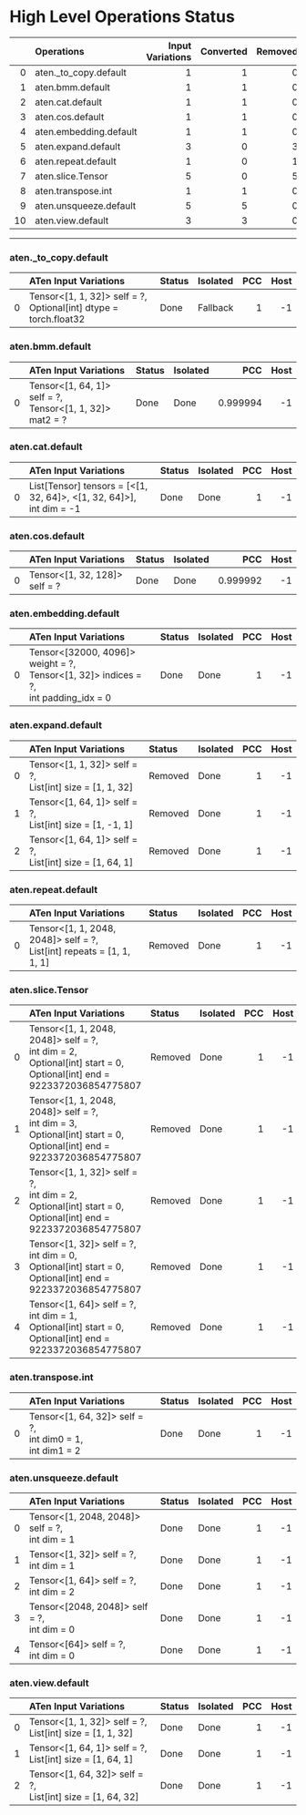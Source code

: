 # High Level Operations Status
|    | Operations             |   Input Variations |   Converted |   Removed |   Fallback | Completed   |   Score |
|---:|:-----------------------|-------------------:|------------:|----------:|-----------:|:------------|--------:|
|  0 | aten._to_copy.default  |                  1 |           1 |         0 |          0 | ✅          |       1 |
|  1 | aten.bmm.default       |                  1 |           1 |         0 |          0 | ✅          |       1 |
|  2 | aten.cat.default       |                  1 |           1 |         0 |          0 | ✅          |       1 |
|  3 | aten.cos.default       |                  1 |           1 |         0 |          0 | ✅          |       1 |
|  4 | aten.embedding.default |                  1 |           1 |         0 |          0 | ✅          |       1 |
|  5 | aten.expand.default    |                  3 |           0 |         3 |          0 | ✅          |       1 |
|  6 | aten.repeat.default    |                  1 |           0 |         1 |          0 | ✅          |       1 |
|  7 | aten.slice.Tensor      |                  5 |           0 |         5 |          0 | ✅          |       1 |
|  8 | aten.transpose.int     |                  1 |           1 |         0 |          0 | ✅          |       1 |
|  9 | aten.unsqueeze.default |                  5 |           5 |         0 |          0 | ✅          |       1 |
| 10 | aten.view.default      |                  3 |           3 |         0 |          0 | ✅          |       1 |
***
### aten._to_copy.default
|    | ATen Input Variations                                               | Status   | Isolated   |   PCC |   Host |
|---:|:--------------------------------------------------------------------|:---------|:-----------|------:|-------:|
|  0 | Tensor<[1, 1, 32]> self = ?,<br>Optional[int] dtype = torch.float32 | Done     | Fallback   |     1 |     -1 |
### aten.bmm.default
|    | ATen Input Variations                                       | Status   | Isolated   |      PCC |   Host |
|---:|:------------------------------------------------------------|:---------|:-----------|---------:|-------:|
|  0 | Tensor<[1, 64, 1]> self = ?,<br>Tensor<[1, 1, 32]> mat2 = ? | Done     | Done       | 0.999994 |     -1 |
### aten.cat.default
|    | ATen Input Variations                                                  | Status   | Isolated   |   PCC |   Host |
|---:|:-----------------------------------------------------------------------|:---------|:-----------|------:|-------:|
|  0 | List[Tensor] tensors = [<[1, 32, 64]>, <[1, 32, 64]>],<br>int dim = -1 | Done     | Done       |     1 |     -1 |
### aten.cos.default
|    | ATen Input Variations         | Status   | Isolated   |      PCC |   Host |
|---:|:------------------------------|:---------|:-----------|---------:|-------:|
|  0 | Tensor<[1, 32, 128]> self = ? | Done     | Done       | 0.999992 |     -1 |
### aten.embedding.default
|    | ATen Input Variations                                                                    | Status   | Isolated   |   PCC |   Host |
|---:|:-----------------------------------------------------------------------------------------|:---------|:-----------|------:|-------:|
|  0 | Tensor<[32000, 4096]> weight = ?,<br>Tensor<[1, 32]> indices = ?,<br>int padding_idx = 0 | Done     | Done       |     1 |     -1 |
### aten.expand.default
|    | ATen Input Variations                                       | Status   | Isolated   |   PCC |   Host |
|---:|:------------------------------------------------------------|:---------|:-----------|------:|-------:|
|  0 | Tensor<[1, 1, 32]> self = ?,<br>List[int] size = [1, 1, 32] | Removed  | Done       |     1 |     -1 |
|  1 | Tensor<[1, 64, 1]> self = ?,<br>List[int] size = [1, -1, 1] | Removed  | Done       |     1 |     -1 |
|  2 | Tensor<[1, 64, 1]> self = ?,<br>List[int] size = [1, 64, 1] | Removed  | Done       |     1 |     -1 |
### aten.repeat.default
|    | ATen Input Variations                                                    | Status   | Isolated   |   PCC |   Host |
|---:|:-------------------------------------------------------------------------|:---------|:-----------|------:|-------:|
|  0 | Tensor<[1, 1, 2048, 2048]> self = ?,<br>List[int] repeats = [1, 1, 1, 1] | Removed  | Done       |     1 |     -1 |
### aten.slice.Tensor
|    | ATen Input Variations                                                                                                       | Status   | Isolated   |   PCC |   Host |
|---:|:----------------------------------------------------------------------------------------------------------------------------|:---------|:-----------|------:|-------:|
|  0 | Tensor<[1, 1, 2048, 2048]> self = ?,<br>int dim = 2,<br>Optional[int] start = 0,<br>Optional[int] end = 9223372036854775807 | Removed  | Done       |     1 |     -1 |
|  1 | Tensor<[1, 1, 2048, 2048]> self = ?,<br>int dim = 3,<br>Optional[int] start = 0,<br>Optional[int] end = 9223372036854775807 | Removed  | Done       |     1 |     -1 |
|  2 | Tensor<[1, 1, 32]> self = ?,<br>int dim = 2,<br>Optional[int] start = 0,<br>Optional[int] end = 9223372036854775807         | Removed  | Done       |     1 |     -1 |
|  3 | Tensor<[1, 32]> self = ?,<br>int dim = 0,<br>Optional[int] start = 0,<br>Optional[int] end = 9223372036854775807            | Removed  | Done       |     1 |     -1 |
|  4 | Tensor<[1, 64]> self = ?,<br>int dim = 1,<br>Optional[int] start = 0,<br>Optional[int] end = 9223372036854775807            | Removed  | Done       |     1 |     -1 |
### aten.transpose.int
|    | ATen Input Variations                                          | Status   | Isolated   |   PCC |   Host |
|---:|:---------------------------------------------------------------|:---------|:-----------|------:|-------:|
|  0 | Tensor<[1, 64, 32]> self = ?,<br>int dim0 = 1,<br>int dim1 = 2 | Done     | Done       |     1 |     -1 |
### aten.unsqueeze.default
|    | ATen Input Variations                            | Status   | Isolated   |   PCC |   Host |
|---:|:-------------------------------------------------|:---------|:-----------|------:|-------:|
|  0 | Tensor<[1, 2048, 2048]> self = ?,<br>int dim = 1 | Done     | Done       |     1 |     -1 |
|  1 | Tensor<[1, 32]> self = ?,<br>int dim = 1         | Done     | Done       |     1 |     -1 |
|  2 | Tensor<[1, 64]> self = ?,<br>int dim = 2         | Done     | Done       |     1 |     -1 |
|  3 | Tensor<[2048, 2048]> self = ?,<br>int dim = 0    | Done     | Done       |     1 |     -1 |
|  4 | Tensor<[64]> self = ?,<br>int dim = 0            | Done     | Done       |     1 |     -1 |
### aten.view.default
|    | ATen Input Variations                                         | Status   | Isolated   |   PCC |   Host |
|---:|:--------------------------------------------------------------|:---------|:-----------|------:|-------:|
|  0 | Tensor<[1, 1, 32]> self = ?,<br>List[int] size = [1, 1, 32]   | Done     | Done       |     1 |     -1 |
|  1 | Tensor<[1, 64, 1]> self = ?,<br>List[int] size = [1, 64, 1]   | Done     | Done       |     1 |     -1 |
|  2 | Tensor<[1, 64, 32]> self = ?,<br>List[int] size = [1, 64, 32] | Done     | Done       |     1 |     -1 |

